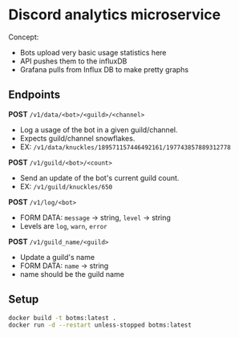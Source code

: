 Discord analytics microservice
==============================

Concept:
- Bots upload very basic usage statistics here
- API pushes them to the influxDB
- Grafana pulls from Influx DB to make pretty graphs

## Endpoints

**POST** `/v1/data/<bot>/<guild>/<channel>`
- Log a usage of the bot in a given guild/channel.
- Expects guild/channel snowflakes.
- EX: `/v1/data/knuckles/189571157446492161/197743857889312778`

**POST** `/v1/guild/<bot>/<count>`
- Send an update of the bot's current guild count.
- EX: `/v1/guild/knuckles/650`

**POST** `/v1/log/<bot>`
- FORM DATA: `message` -> string, `level` -> string
- Levels are `log`, `warn`, `error`

**POST** `/v1/guild_name/<guild>`
- Update a guild's name
- FORM DATA: `name` -> string
- name should be the guild name

## Setup
```bash
docker build -t botms:latest .
docker run -d --restart unless-stopped botms:latest
```